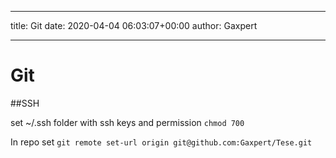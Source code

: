 ***
title: Git
date: 2020-04-04 06:03:07+00:00
author: Gaxpert
***

# Git

##SSH

set ~/.ssh folder with ssh keys and permission  `chmod 700`

In repo set
`git remote set-url origin git@github.com:Gaxpert/Tese.git`
